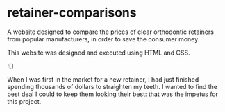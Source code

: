# retainer-comparisons
A website designed to compare the prices of clear orthodontic retainers from popular manufacturers, in order to save the consumer money.

This website was designed and executed using HTML and CSS.

![]


When I was first in the market for a new retainer, I had just finished spending thousands of dollars to straighten my teeth. I wanted to find the best deal I could to keep them looking their best: that was the impetus for this project.
